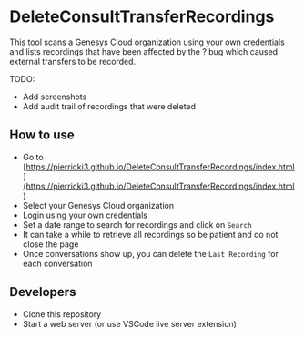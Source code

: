 # DeleteConsultTransferRecordings

This tool scans a Genesys Cloud organization using your own credentials and lists recordings that have been affected by the ? bug which caused external transfers to be recorded.

TODO:

- Add screenshots
- Add audit trail of recordings that were deleted

## How to use

- Go to [https://pierricki3.github.io/DeleteConsultTransferRecordings/index.html](https://pierricki3.github.io/DeleteConsultTransferRecordings/index.html)
- Select your Genesys Cloud organization
- Login using your own credentials
- Set a date range to search for recordings and click on `Search`
- It can take a while to retrieve all recordings so be patient and do not close the page
- Once conversations show up, you can delete the `Last Recording` for each conversation

## Developers

- Clone this repository
- Start a web server (or use VSCode live server extension)
